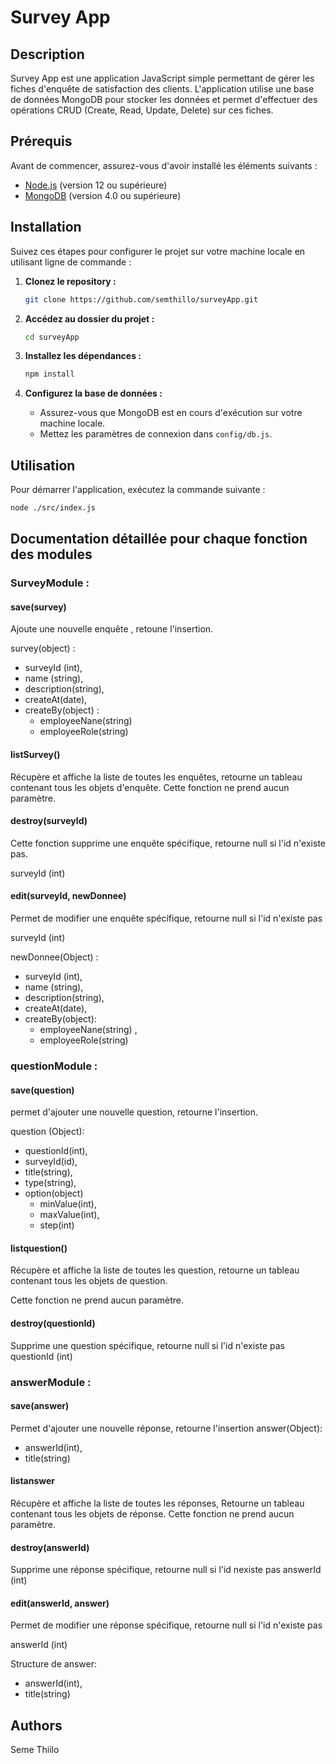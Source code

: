 # Survey App

## Description

Survey App est une application JavaScript simple permettant de gérer les fiches d'enquête de satisfaction des clients. L'application utilise une base de données MongoDB pour stocker les données et permet d'effectuer des opérations CRUD (Create, Read, Update, Delete) sur ces fiches.

## Prérequis

Avant de commencer, assurez-vous d'avoir installé les éléments suivants :

- [Node.js](https://nodejs.org/) (version 12 ou supérieure)
- [MongoDB](https://www.mongodb.com/try/download/community) (version 4.0 ou supérieure)

## Installation

Suivez ces étapes pour configurer le projet sur votre machine locale en utilisant ligne de commande :

1. **Clonez le repository :**

   ```bash
   git clone https://github.com/semthillo/surveyApp.git
   ```

2. **Accédez au dossier du projet :**

   ```bash
   cd surveyApp
   ```

3. **Installez les dépendances :**

   ```bash
   npm install
   ```

4. **Configurez la base de données :**

   - Assurez-vous que MongoDB est en cours d'exécution sur votre machine locale.
   - Mettez les paramètres de connexion dans `config/db.js`.

## Utilisation

Pour démarrer l'application, exécutez la commande suivante :

```bash
node ./src/index.js
```

## Documentation détaillée pour chaque fonction des modules

### SurveyModule :

#### save(survey)

Ajoute une nouvelle enquête , retoune l'insertion.

survey(object) :

- surveyId (int),
- name (string),
- description(string),
- createAt(date),
- createBy(object) :
  - employeeNane(string)
  - employeeRole(string)

#### listSurvey()

Récupère et affiche la liste de toutes les enquêtes, retourne un tableau contenant tous les objets d'enquête.
Cette fonction ne prend aucun paramètre.

#### destroy(surveyId)

Cette fonction supprime une enquête spécifique, retourne null si l'id n'existe pas.

surveyId (int)

#### edit(surveyId, newDonnee)

Permet de modifier une enquête spécifique, retourne null si l'id n'existe pas

surveyId (int)

newDonnee(Object) :

- surveyId (int),
- name (string),
- description(string),
- createAt(date),
- createBy(object):
  - employeeNane(string) ,
  - employeeRole(string)

### questionModule :

#### save(question)

permet d'ajouter une nouvelle question, retourne l'insertion.

question (Object):

- questionId(int),
- surveyId(id),
- title(string),
- type(string),
- option(object)
  - minValue(int),
  - maxValue(int),
  - step(int)

#### listquestion()

Récupère et affiche la liste de toutes les question, retourne un tableau contenant tous les objets de question.

Cette fonction ne prend aucun paramètre.

#### destroy(questionId)

Supprime une question spécifique, retourne null si l'id n'existe pas
questionId (int)

### answerModule :

#### save(answer)

Permet d'ajouter une nouvelle réponse, retourne l'insertion
answer(Object):

- answerId(int),
- title(string)

#### listanswer

Récupère et affiche la liste de toutes les réponses, Retourne un tableau contenant tous les objets de réponse.
Cette fonction ne prend aucun paramètre.

#### destroy(answerId)

Supprime une réponse spécifique, retourne null si l'id nexiste pas
answerId (int)

#### edit(answerId, answer)

Permet de modifier une réponse spécifique, retourne null si l'id n'existe pas

answerId (int)

Structure de answer:

- answerId(int),
- title(string)

## Authors

Seme Thiilo

